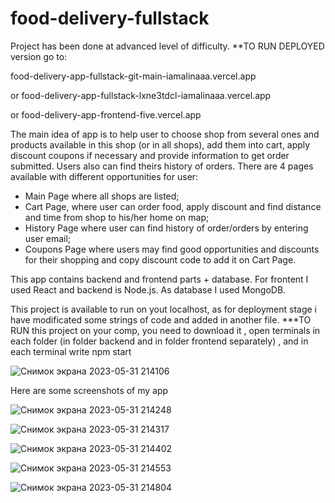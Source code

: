 # food-delivery-fullstack
Project has been done at advanced level of difficulty. **TO RUN DEPLOYED version go to:

food-delivery-app-fullstack-git-main-iamalinaaa.vercel.app

or food-delivery-app-fullstack-lxne3tdcl-iamalinaaa.vercel.app

or food-delivery-app-frontend-five.vercel.app

The main idea of app is to help user to choose shop from several ones and products available in this shop (or in all shops), add them into cart, apply discount coupons if necessary and provide information to get order submitted. Users also can find theirs history of orders.
There are 4 pages available with different opportunities for user: 
* Main Page where all shops are listed;
* Cart Page, where user can order food, apply discount and find distance and time from shop to his/her home on map;
* History Page where user can find history of order/orders by entering user email; 
* Coupons Page where users may find good opportunities and discounts for their shopping and copy discount code to add it on Cart Page.

This app contains backend and frontend parts + database. For frontent I used React and backend is Node.js. As database I used MongoDB. 

This project is available to run on yout localhost, as for deployment stage i have modificated some strings of code and added in another file. 
***TO RUN this project on your comp, you need to download it , open terminals in each folder (in folder backend and in folder frontend separately) , and in each terminal write 
npm start

![Снимок экрана 2023-05-31 214106](https://github.com/iamAlinaaa/food-delivery-fullstack/assets/111873795/a3687b15-52c0-485b-8427-76c07e8a64f3)

Here are some screenshots of my app

![Снимок экрана 2023-05-31 214248](https://github.com/iamAlinaaa/food-delivery-fullstack/assets/111873795/2b7d540a-f8dd-415b-90a1-46d139331a52)


![Снимок экрана 2023-05-31 214317](https://github.com/iamAlinaaa/food-delivery-fullstack/assets/111873795/13abd29b-9099-421c-a054-bdcb93a2e91f)


![Снимок экрана 2023-05-31 214402](https://github.com/iamAlinaaa/food-delivery-fullstack/assets/111873795/79c0875e-8eab-426f-8c3e-5a42de56cbde)


![Снимок экрана 2023-05-31 214553](https://github.com/iamAlinaaa/food-delivery-fullstack/assets/111873795/ea70afea-f5bd-4094-9ddb-8c17975213b3)


![Снимок экрана 2023-05-31 214804](https://github.com/iamAlinaaa/food-delivery-fullstack/assets/111873795/5e659e7f-496e-40db-8f73-600123a3b08e)

